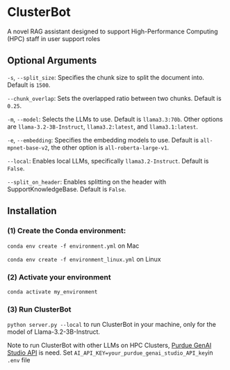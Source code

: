 # ClusterBot
A novel RAG assistant designed to support High-Performance Computing (HPC) staff in user support roles

## Optional Arguments
`-s`, `--split_size`: Specifies the chunk size to split the document into. Default is `1500`.

`--chunk_overlap`: Sets the overlapped ratio between two chunks. Default is `0.25`.

`-m`, `--model`: Selects the LLMs to use. Default is `llama3.3:70b`. Other options are `llama-3.2-3B-Instruct`, `llama3.2:latest`, and `llama3.1:latest`.

`-e`, `--embedding`: Specifies the embedding models to use. Default is `all-mpnet-base-v2`, the other option is `all-roberta-large-v1`.

`--local`: Enables local LLMs, specifically `llama3.2-Instruct`. Default is `False`.

`--split_on_header`: Enables splitting on the header with SupportKnowledgeBase. Default is `False`.

## Installation

### (1) Create the Conda environment:

`conda env create -f environment.yml` on Mac

`conda env create -f environment_linux.yml` on Linux

### (2) Activate your environment

`conda activate my_environment`

### (3) Run ClusterBot

`python server.py --local` to run ClusterBot in your machine, only for the model of Llama-3.2-3B-Instruct.

Note to run ClusterBot with other LLMs on HPC Clusters, [Purdue GenAI Studio API](https://www.rcac.purdue.edu/knowledge/genaistudio) is need. Set `AI_API_KEY=your_purdue_genai_studio_API_key`in `.env` file
